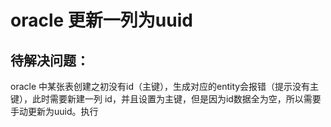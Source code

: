 # oracle 更新一列为uuid

## 待解决问题：

oracle 中某张表创建之初没有id（主键），生成对应的entity会报错（提示没有主键），此时需要新建一列
id，并且设置为主键，但是因为id数据全为空，所以需要手动更新为uuid。执行